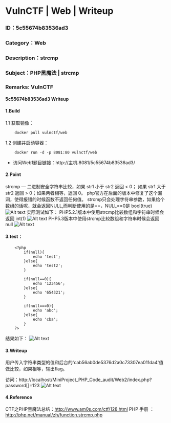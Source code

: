 # VulnCTF | Web | Writeup
### ID：5c55674b83536ad3
### Category：Web
### Description：strcmp
### Subject：PHP黑魔法 | strcmp 
### Remarks: VulnCTF

#### 5c55674b83536ad3 Writeup

#### 1.Build

1.1 获取镜像：

```
    docker pull vulnctf/web
```

1.2 创建并启动容器：

```
    docker run -d -p 8081:80 vulnctf/web
```

* 访问Web1题目链接：http://主机:8081/5c55674b83536ad3/


#### 2.Point

strcmp — 二进制安全字符串比较，如果 str1 小于 str2 返回 < 0； 如果 str1 大于 str2 返回 > 0；如果两者相等，返回 0。 
php官方在后面的版本中修复了这个漏洞，使得报错的时候函数不返回任何值。
strcmp只会处理字符串参数，如果给个数组的话呢，就会返回NULL,而判断使用的是==，NULL==0是 bool(true)
![Alt text](http://p1wq82j1w.bkt.clouddn.com/2_1.png)
实际测试如下：
PHP5.2.1版本中使用strcmp比较数组和字符串时候会返回 int(1)
![Alt text](http://p1wq82j1w.bkt.clouddn.com/2_2.png)
PHP5.3版本中使用strcmp比较数组和字符串时候会返回 null
![Alt text](http://p1wq82j1w.bkt.clouddn.com/2_3.png)

#### 3.test：

```    
    <?php 
    	if(null){
    		echo 'test';
    	}else{
    		echo 'test2';
    	}
    	
    	if(null==0){
    		echo '123456';
    	}else{
    		echo '654321';
    	}
    	
    	if(null===0){
    		echo 'abc';
    	}else{
    		echo 'cba';
    	}
    ?>
```

结果如下：
![Alt text](http://p1wq82j1w.bkt.clouddn.com/2_4.png)

#### 3.Writeup

用户传入字符串类型的值和后台的'cab56ab0de5376d2a0c73307ea011da4'值做比较，如果相等，输出flag。

访问：http://localhost/MiniProject_PHP_Code_audit/Web2/index.php?password[]=123
![Alt text](http://p1wq82j1w.bkt.clouddn.com/2_5.png)


#### 4.Reference

CTF之PHP黑魔法总结：http://www.am0s.com/ctf/128.html
PHP 手册 ：http://php.net/manual/zh/function.strcmp.php


 